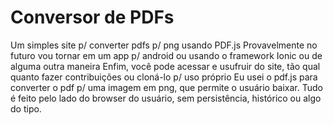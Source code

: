 # Conversor de PDFs
Um simples site p/ converter pdfs p/ png usando PDF.js
Provavelmente no futuro vou tornar em um app p/ android ou usando o framework Ionic ou de alguma outra maneira
Enfim, você pode acessar e usufruir do site, tão qual quanto fazer contribuições ou cloná-lo p/ uso próprio
Eu usei o pdf.js para converter o pdf p/ uma imagem em png, que permite o usuário baixar. Tudo é feito pelo lado do browser do usuário, sem persistência, histórico ou algo do tipo.
